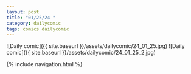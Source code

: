 ```yaml
---
layout: post
title: "01/25/24 "
category: dailycomic
tags: comics dailycomic
---
```

![Daily comic]({{ site.baseurl }}/assets/dailycomic/24_01_25.jpg)
![Daily comic]({{ site.baseurl }}/assets/dailycomic/24_01_25_2.jpg)

{% include navigation.html %}

